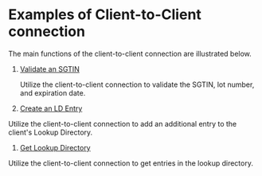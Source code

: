 # Examples of Client-to-Client connection
The main functions of the client-to-client connection are illustrated below.

1. [Validate an SGTIN](1-validate-SGTIN.md)

   Utilize the client-to-client connection to validate the SGTIN, lot number, and expiration date.

1. [Create an LD Entry](2-Create-LD-Entry.md)

  Utilize the client-to-client connection to add an additional entry to the client's Lookup Directory.

1. [Get Lookup Directory](3-Get-Lookup-Directory.md)

  Utilize the client-to-client connection to get entries in the lookup directory.
